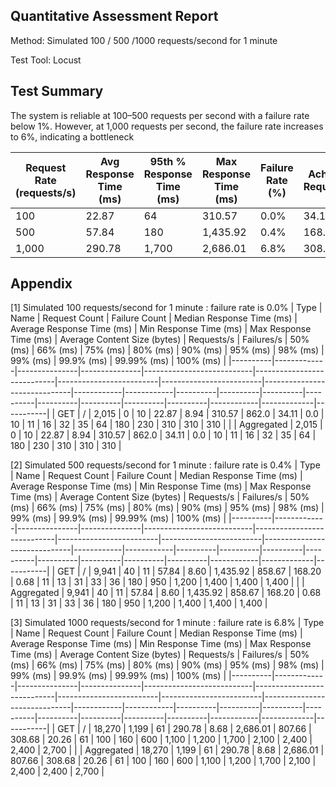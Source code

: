 ## Quantitative Assessment Report

Method: Simulated 100 / 500 /1000 requests/second for 1 minute

Test Tool: Locust  

## Test Summary
The system is reliable at 100–500 requests per second with a failure rate below 1%. However, at 1,000 requests per second, the failure rate increases to 6%, indicating a bottleneck

| Request Rate (requests/s) | Avg Response Time (ms) | 95th % Response Time (ms) | Max Response Time (ms) | Failure Rate (%) | Achieved Requests/s |
|---------------------------|-------------------------|---------------------------|------------------------|------------------|---------------------|
| 100                       | 22.87                  | 64                        | 310.57                 | 0.0%             | 34.11              |
| 500                       | 57.84                  | 180                       | 1,435.92               | 0.4%             | 168.20             |
| 1,000                     | 290.78                 | 1,700                     | 2,686.01               | 6.8%             | 308.68             |


## Appendix

[1] Simulated 100 requests/second for 1 minute : failure rate is 0.0%
| Type     | Name        | Request Count | Failure Count | Median Response Time (ms) | Average Response Time (ms) | Min Response Time (ms) | Max Response Time (ms) | Average Content Size (bytes) | Requests/s | Failures/s | 50% (ms) | 66% (ms) | 75% (ms) | 80% (ms) | 90% (ms) | 95% (ms) | 98% (ms) | 99% (ms) | 99.9% (ms) | 99.99% (ms) | 100% (ms) |
|----------|-------------|---------------|---------------|---------------------------|----------------------------|-------------------------|-------------------------|------------------------------|------------|------------|----------|----------|----------|----------|----------|----------|----------|----------|------------|-------------|-----------|
| GET      | /           | 2,015         | 0             | 10                        | 22.87                     | 8.94                   | 310.57                 | 862.0                       | 34.11      | 0.0        | 10       | 11       | 16       | 32       | 35       | 64       | 180      | 230      | 310        | 310         | 310       |
|          | Aggregated  | 2,015         | 0             | 10                        | 22.87                     | 8.94                   | 310.57                 | 862.0                       | 34.11      | 0.0        | 10       | 11       | 16       | 32       | 35       | 64       | 180      | 230      | 310        | 310         | 310       |


[2] Simulated 500 requests/second for 1 minute : failure rate is 0.4%
| Type     | Name        | Request Count | Failure Count | Median Response Time (ms) | Average Response Time (ms) | Min Response Time (ms) | Max Response Time (ms) | Average Content Size (bytes) | Requests/s | Failures/s | 50% (ms) | 66% (ms) | 75% (ms) | 80% (ms) | 90% (ms) | 95% (ms) | 98% (ms) | 99% (ms) | 99.9% (ms) | 99.99% (ms) | 100% (ms) |
|----------|-------------|---------------|---------------|---------------------------|----------------------------|-------------------------|-------------------------|------------------------------|------------|------------|----------|----------|----------|----------|----------|----------|----------|----------|------------|-------------|-----------|
| GET      | /           | 9,941         | 40            | 11                        | 57.84                     | 8.60                   | 1,435.92                | 858.67                      | 168.20     | 0.68       | 11       | 13       | 31       | 33       | 36       | 180      | 950      | 1,200    | 1,400      | 1,400       | 1,400     |
|          | Aggregated  | 9,941         | 40            | 11                        | 57.84                     | 8.60                   | 1,435.92                | 858.67                      | 168.20     | 0.68       | 11       | 13       | 31       | 33       | 36       | 180      | 950      | 1,200    | 1,400      | 1,400       | 1,400     |


[3] Simulated 1000 requests/second for 1 minute : failure rate is 6.8%
| Type     | Name        | Request Count | Failure Count | Median Response Time (ms) | Average Response Time (ms) | Min Response Time (ms) | Max Response Time (ms) | Average Content Size (bytes) | Requests/s | Failures/s | 50% (ms) | 66% (ms) | 75% (ms) | 80% (ms) | 90% (ms) | 95% (ms) | 98% (ms) | 99% (ms) | 99.9% (ms) | 99.99% (ms) | 100% (ms) |
|----------|-------------|---------------|---------------|---------------------------|----------------------------|-------------------------|-------------------------|------------------------------|------------|------------|----------|----------|----------|----------|----------|----------|----------|----------|------------|-------------|-----------|
| GET      | /           | 18,270        | 1,199         | 61                        | 290.78                    | 8.68                   | 2,686.01                | 807.66                      | 308.68     | 20.26      | 61       | 100      | 160      | 600      | 1,100    | 1,200    | 1,700    | 2,100    | 2,400      | 2,400       | 2,700     |
|          | Aggregated  | 18,270        | 1,199         | 61                        | 290.78                    | 8.68                   | 2,686.01                | 807.66                      | 308.68     | 20.26      | 61       | 100      | 160      | 600      | 1,100    | 1,200    | 1,700    | 2,100    | 2,400      | 2,400       | 2,700     |



